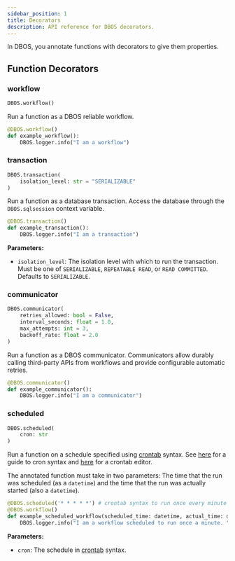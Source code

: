 ```yaml
---
sidebar_position: 1
title: Decorators
description: API reference for DBOS decorators.
---
```



In DBOS, you annotate functions with decorators to give them properties. 

## Function Decorators

### workflow

```python
DBOS.workflow()
```

Run a function as a DBOS reliable workflow.

```python
@DBOS.workflow()
def example_workflow():
    DBOS.logger.info("I am a workflow")
```


### transaction

```python
DBOS.transaction(
    isolation_level: str = "SERIALIZABLE"
)
```

Run a function as a database transaction. Access the database through the `DBOS.sqlsession` context variable.

```python
@DBOS.transaction()
def example_transaction():
    DBOS.logger.info("I am a transaction")
```

**Parameters:**
- `isolation_level`: The isolation level with which to run the transaction. Must be one of `SERIALIZABLE`, `REPEATABLE READ`, or `READ COMMITTED`. Defaults to `SERIALIZABLE`.

### communicator

```python
DBOS.communicator(
    retries_allowed: bool = False,
    interval_seconds: float = 1.0,
    max_attempts: int = 3,
    backoff_rate: float = 2.0
)
```

Run a function as a DBOS communicator. Communicators allow durably calling third-party APIs from workflows and provide configurable automatic retries.

```python
@DBOS.communicator()
def example_communicator():
    DBOS.logger.info("I am a communicator")
```

### scheduled

```python
DBOS.scheduled(
    cron: str
)
```

Run a function on a schedule specified using [crontab](https://en.wikipedia.org/wiki/Cron) syntax. See [here](https://docs.gitlab.com/ee/topics/cron/) for a guide to cron syntax and [here](https://crontab.guru/) for a crontab editor.

The annotated function must take in two parameters: The time that the run was scheduled (as a `datetime`) and the time that the run was actually started (also a `datetime`).

```python
@DBOS.scheduled('* * * * *') # crontab syntax to run once every minute
@DBOS.workflow()
def example_scheduled_workflow(scheduled_time: datetime, actual_time: datetime):
    DBOS.logger.info("I am a workflow scheduled to run once a minute. ")
```


**Parameters:**
- `cron`: The schedule in [crontab](https://en.wikipedia.org/wiki/Cron) syntax.
